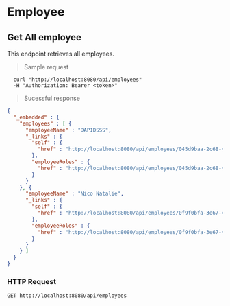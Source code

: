 # Employee

## Get All employee
This endpoint retrieves all employees.

> Sample request

```shell
  curl "http://localhost:8080/api/employees"
  -H "Authorization: Bearer <token>"
```

> Sucessful response

```json
{
  "_embedded" : {
    "employees" : [ {
      "employeeName" : "DAPIDSSS",
      "_links" : {
        "self" : {
          "href" : "http://localhost:8080/api/employees/045d9baa-2c68-4390-a385-a4bfef33e9dd"
        },
        "employeeRoles" : {
          "href" : "http://localhost:8080/api/employees/045d9baa-2c68-4390-a385-a4bfef33e9dd/employeeRoles"
        }
      }
    }, {
      "employeeName" : "Nico Natalie",
      "_links" : {
        "self" : {
          "href" : "http://localhost:8080/api/employees/0f9f0bfa-3e67-498c-bb5d-84a94b56d804"
        },
        "employeeRoles" : {
          "href" : "http://localhost:8080/api/employees/0f9f0bfa-3e67-498c-bb5d-84a94b56d804/employeeRoles"
        }
      }
    } ]
  }
}
```

### HTTP Request

`GET http://localhost:8080/api/employees`

